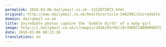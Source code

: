 ```yaml
---
permalink: 2018-03-06-dailymail.co.uk--2122873872.html
original: http://www.dailymail.co.uk/health/article-5462901/Incredible-photos-capture-bubble-birth-baby-girl.html?ITO=1490&ns_mchannel=rss&ns_campaign=1490
domain: dailymail.co.uk
title: Incredible photos capture the 'bubble birth' of a baby girl
image: http://i.dailymail.co.uk/i/newpix/2018/03/05/10/49DDCCAB00000578-0-image-a-28_1520245148846.jpg
date: 2018-03-06 08:23:10
translations: en
---
```


